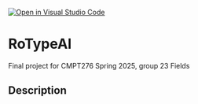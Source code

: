 [![Open in Visual Studio Code](https://classroom.github.com/assets/open-in-vscode-2e0aaae1b6195c2367325f4f02e2d04e9abb55f0b24a779b69b11b9e10269abc.svg)](https://classroom.github.com/online_ide?assignment_repo_id=17745808&assignment_repo_type=AssignmentRepo)

# RoTypeAI
Final project for CMPT276 Spring 2025, group 23 Fields

## Description

